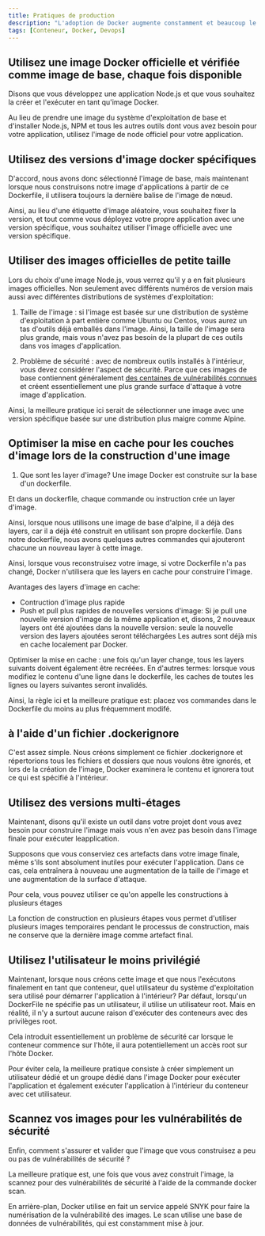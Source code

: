 ```yaml
---
title: Pratiques de production
description: "L'adoption de Docker augmente constamment et beaucoup le connaissent, mais tout le monde n'utilise pas Docker selon les meilleures pratiques."
tags: [Conteneur, Docker, Devops]
---
```


<!--truncate-->

## Utilisez une image Docker officielle et vérifiée comme image de base, chaque fois disponible

Disons que vous développez une application Node.js et que vous souhaitez la créer et l'exécuter en tant qu'image Docker.

Au lieu de prendre une image du système d'exploitation de base et d'installer Node.js, NPM et tous les autres outils dont vous avez besoin pour votre application, utilisez l'image de node officiel pour votre application.

## Utilisez des versions d'image docker spécifiques

D'accord, nous avons donc sélectionné l'image de base, mais maintenant lorsque nous construisons notre image d'applications à partir de ce Dockerfile, il utilisera toujours la dernière balise de l'image de nœud.

Ainsi, au lieu d'une étiquette d'image aléatoire, vous souhaitez fixer la version, et tout comme vous déployez votre propre application avec une version spécifique, vous souhaitez utiliser l'image officielle avec une version spécifique.

## Utiliser des images officielles de petite taille

Lors du choix d'une image Node.js, vous verrez qu'il y a en fait plusieurs images officielles. Non seulement avec différents numéros de version mais aussi avec différentes distributions de systèmes d'exploitation:

1) Taille de l'image : si l'image est basée sur une distribution de système d'exploitation à part entière comme Ubuntu ou Centos, vous aurez un tas d'outils déjà emballés dans l'image. Ainsi, la taille de l'image sera plus grande, mais vous n'avez pas besoin de la plupart de ces outils dans vos images d'application.

2) Problème de sécurité : avec de nombreux outils installés à l'intérieur, vous devez considérer l'aspect de sécurité. Parce que ces images de base contiennent généralement [des centaines de vulnérabilités connues](https://snyk.io/blog/openSourcesEcurity-2020Survey/) et créent essentiellement une plus grande surface d'attaque à votre image d'application.

Ainsi, la meilleure pratique ici serait de sélectionner une image avec une version spécifique basée sur une distribution plus maigre comme Alpine.

## Optimiser la mise en cache pour les couches d'image lors de la construction d'une image

1) Que sont les layer d'image? Une image Docker est construite sur la base d'un dockerfile.

Et dans un dockerfile, chaque commande ou instruction crée un layer d'image.

Ainsi, lorsque nous utilisons une image de base d'alpine, il a déjà des layers, car il a déjà été construit en utilisant son propre dockerfile. Dans notre dockerfile, nous avons quelques autres commandes qui ajouteront chacune un nouveau layer à cette image.

Ainsi, lorsque vous reconstruisez votre image, si votre Dockerfile n'a pas changé, Docker n'utilisera que les layers en cache pour construire l'image.

Avantages des layers d'image en cache:

- Contruction d'image plus rapide
- Push et pull plus rapides de nouvelles versions d'image: Si je pull une nouvelle version d'image de la même application et, disons, 2 nouveaux layers ont été ajoutées dans la nouvelle version: seule la nouvelle version des layers ajoutées seront téléchargées Les autres sont déjà mis en cache localement par Docker.

Optimiser la mise en cache : une fois qu'un layer change, tous les layers suivants doivent également être recréées. En d'autres termes: lorsque vous modifiez le contenu d'une ligne dans le dockerfile, les caches de toutes les lignes ou layers suivantes seront invalidés.

Ainsi, la règle ici et la meilleure pratique est: placez vos commandes dans le Dockerfile du moins au plus fréquemment modifé.

## à l'aide d'un fichier .dockerignore

C'est assez simple. Nous créons simplement ce fichier .dockerignore et répertorions tous les fichiers et dossiers que nous voulons être ignorés, et lors de la création de l'image, Docker examinera le contenu et ignorera tout ce qui est spécifié à l'intérieur.

## Utilisez des versions multi-étages

Maintenant, disons qu'il existe un outil dans votre projet dont vous avez besoin pour construire l'image mais vous n'en avez pas besoin dans l'image finale pour exécuter leapplication.

Supposons que vous conserviez ces artefacts dans votre image finale, même s'ils sont absolument inutiles pour exécuter l'application. Dans ce cas, cela entraînera à nouveau une augmentation de la taille de l'image et une augmentation de la surface d'attaque.

Pour cela, vous pouvez utiliser ce qu'on appelle les constructions à plusieurs étages

La fonction de construction en plusieurs étapes vous permet d'utiliser plusieurs images temporaires pendant le processus de construction, mais ne conserve que la dernière image comme artefact final.

## Utilisez l'utilisateur le moins privilégié

Maintenant, lorsque nous créons cette image et que nous l'exécutons finalement en tant que conteneur, quel utilisateur du système d'exploitation sera utilisé pour démarrer l'application à l'intérieur? Par défaut, lorsqu'un DockerFile ne spécifie pas un utilisateur, il utilise un utilisateur root. Mais en réalité, il n'y a surtout aucune raison d'exécuter des conteneurs avec des privilèges root.

Cela introduit essentiellement un problème de sécurité car lorsque le conteneur commence sur l'hôte, il aura potentiellement un accès root sur l'hôte Docker.

Pour éviter cela, la meilleure pratique consiste à créer simplement un utilisateur dédié et un groupe dédié dans l'image Docker pour exécuter l'application et également exécuter l'application à l'intérieur du conteneur avec cet utilisateur.

## Scannez vos images pour les vulnérabilités de sécurité

Enfin, comment s'assurer et valider que l'image que vous construisez a peu ou pas de vulnérabilités de sécurité ?

La meilleure pratique est, une fois que vous avez construit l'image, la scannez pour des vulnérabilités de sécurité à l'aide de la commande docker scan.

En arrière-plan, Docker utilise en fait un service appelé SNYK pour faire la numérisation de la vulnérabilité des images. Le scan utilise une base de données de vulnérabilités, qui est constamment mise à jour.
